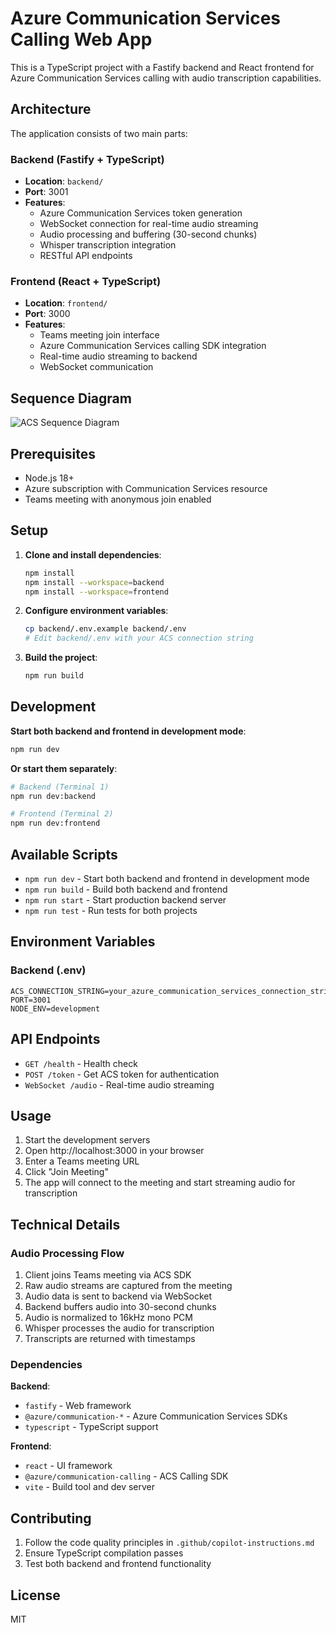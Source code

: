 # Azure Communication Services Calling Web App

This is a TypeScript project with a Fastify backend and React frontend for Azure Communication Services calling with audio transcription capabilities.

## Architecture

The application consists of two main parts:

### Backend (Fastify + TypeScript)
- **Location**: `backend/`
- **Port**: 3001
- **Features**:
  - Azure Communication Services token generation
  - WebSocket connection for real-time audio streaming
  - Audio processing and buffering (30-second chunks)
  - Whisper transcription integration
  - RESTful API endpoints

### Frontend (React + TypeScript)
- **Location**: `frontend/`
- **Port**: 3000
- **Features**:
  - Teams meeting join interface
  - Azure Communication Services calling SDK integration
  - Real-time audio streaming to backend
  - WebSocket communication

## Sequence Diagram

![ACS Sequence Diagram](../docs/images/acs-sequence.svg)

## Prerequisites

- Node.js 18+
- Azure subscription with Communication Services resource
- Teams meeting with anonymous join enabled

## Setup

1. **Clone and install dependencies**:
   ```bash
   npm install
   npm install --workspace=backend
   npm install --workspace=frontend
   ```

2. **Configure environment variables**:
   ```bash
   cp backend/.env.example backend/.env
   # Edit backend/.env with your ACS connection string
   ```

3. **Build the project**:
   ```bash
   npm run build
   ```

## Development

**Start both backend and frontend in development mode**:
```bash
npm run dev
```

**Or start them separately**:
```bash
# Backend (Terminal 1)
npm run dev:backend

# Frontend (Terminal 2)
npm run dev:frontend
```

## Available Scripts

- `npm run dev` - Start both backend and frontend in development mode
- `npm run build` - Build both backend and frontend
- `npm run start` - Start production backend server
- `npm run test` - Run tests for both projects

## Environment Variables

### Backend (.env)
```
ACS_CONNECTION_STRING=your_azure_communication_services_connection_string
PORT=3001
NODE_ENV=development
```

## API Endpoints

- `GET /health` - Health check
- `POST /token` - Get ACS token for authentication
- `WebSocket /audio` - Real-time audio streaming

## Usage

1. Start the development servers
2. Open http://localhost:3000 in your browser
3. Enter a Teams meeting URL
4. Click "Join Meeting"
5. The app will connect to the meeting and start streaming audio for transcription

## Technical Details

### Audio Processing Flow
1. Client joins Teams meeting via ACS SDK
2. Raw audio streams are captured from the meeting
3. Audio data is sent to backend via WebSocket
4. Backend buffers audio into 30-second chunks
5. Audio is normalized to 16kHz mono PCM
6. Whisper processes the audio for transcription
7. Transcripts are returned with timestamps

### Dependencies

**Backend**:
- `fastify` - Web framework
- `@azure/communication-*` - Azure Communication Services SDKs
- `typescript` - TypeScript support

**Frontend**:
- `react` - UI framework
- `@azure/communication-calling` - ACS Calling SDK
- `vite` - Build tool and dev server

## Contributing

1. Follow the code quality principles in `.github/copilot-instructions.md`
2. Ensure TypeScript compilation passes
3. Test both backend and frontend functionality

## License

MIT